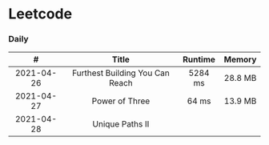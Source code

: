 # Leetcode

### Daily ###
|#         |Title                           |Runtime|Memory |
|:--------:|:------------------------------:|:-----:|:-----:|
|2021-04-26|Furthest Building You Can Reach |5284 ms|28.8 MB|
|2021-04-27|Power of Three                  |64   ms|13.9 MB|
|2021-04-28|Unique Paths II                 |||
